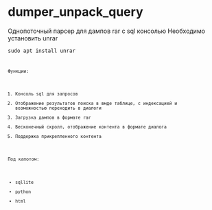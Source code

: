 # dumper_unpack_query
Однопоточный парсер для дампов rar с sql консолью
Необходимо установить unrar


<code>sudo apt install unrar<code>

Функции: 
1) Консоль sql для запросов
2) Отображение результатов поиска в вмде таблице, с индексацией и возможностью переходить в диалоги
3) Загрузка дампов в формате rar
4) Бесконечный скролл, отображение контента в формате диалога
5) Поддержка прикрепленного контента

Под капотом:
- sqllite
- python
- html
